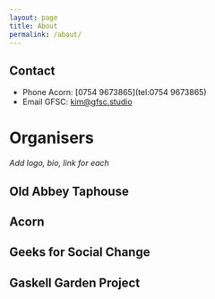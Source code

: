 ```yaml
---
layout: page
title: About
permalink: /about/
---
```


## Contact

 * Phone Acorn: [0754 9673865](tel:0754 9673865)
 * Email GFSC: [kim@gfsc.studio](mailto:kim@gfsc.studio)


# Organisers

_Add logo, bio, link for each_

## Old Abbey Taphouse

## Acorn

## Geeks for Social Change

## Gaskell Garden Project
